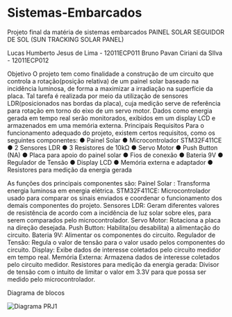 # Sistemas-Embarcados
Projeto final da matéria de sistemas embarcados
PAINEL SOLAR SEGUIDOR DE SOL
(SUN TRACKING SOLAR PANEL)

Lucas Humberto Jesus de Lima - 12011ECP011
Bruno Pavan Ciriani da SIlva - 12011ECP012

Objetivo
O projeto tem como finalidade a construção de um circuito que controla a
rotação(posição relativa) de um painel solar baseado na incidência luminosa, de forma a
maximizar a irradiação na superfície da placa. Tal tarefa é realizada por meio da utilização de
sensores LDR(posicionados nas bordas da placa), cuja medição serve de referência para
rotação em torno do eixo de um servo motor.
Dados como energia gerada em tempo real serão monitorados, exibidos em um display
LCD e armazenados em uma memória externa.
Principais Requisitos
Para o funcionamento adequado do projeto, existem certos requisitos, como os
seguintes componentes:
● Painel Solar
● Microcontrolador STM32F411CE
● 2 Sensores LDR
● 3 Resistores de 10kΩ
● Servo Motor
● Push Button (NA)
● Placa para apoio do painel solar
● Fios de conexão
● Bateria 9V
● Regulador de Tensão
● Display LCD
● Memória externa e adaptador
● Resistores para medição da energia gerada

As funções dos principais componentes são:
Painel Solar : Transforma energia luminosa em energia elétrica.
STM32F411CE: Microcontrolador usado para comparar os sinais enviados e coordenar o
funcionamento dos demais componentes do projeto.
Sensores LDR: Geram diferentes valores de resistência de acordo com a incidência de luz solar
sobre eles, para serem comparados pelo microcontrolador.
Servo Motor: Rotaciona a placa na direção desejada.
Push Button: Habilita(ou desabilita) a alimentação do circuito.
Bateria 9V: Alimentar os componentes do circuito.
Regulador de Tensão: Regula o valor de tensão para o valor usado pelos componentes do
circuito.
Display: Exibe dados de interesse coletados pelo circuito medidor em tempo real.
Memória Externa: Armazena dados de interesse coletados pelo circuito medidor.
Resistores para medição da energia gerada: Divisor de tensão com o intuito de limitar o valor
em 3.3V para que possa ser medido pelo microcontrolador.

Diagrama de blocos

![Diagrama PRJ1](https://github.com/LucasHJesus/Sistemas-Embarcados/assets/96553038/2c7bb359-5f02-4862-87e3-07d50ac0b426)
